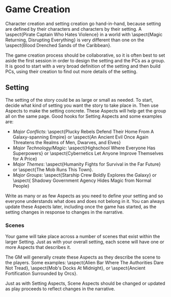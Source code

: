 # Game Creation

Character creation and setting creation go hand-in-hand, because setting are
defined by their characters and characters by their setting. A \aspect{Pirate Captain
Who Hates Violence} in a world with \aspect{Magic Returning, Disrupting
Everything} is very different than one on the \aspect{Blood Drenched Sands of the
Caribbean}.

The game creation process should be collaborative, so it is often best to set
aside the first session in order to design the setting and the PCs as a group.
It is good to start with a very broad definition of the setting and then build
PCs, using their creation to find out more details of the setting.

## Setting

The setting of the story could be as large or small as needed. To start,
decide what kind of setting you want the story to take place in. Then use
Aspects to make the setting concrete. These Aspects will help get the group
all on the same page. Good hooks for Setting Aspects and some examples are:

- _Major Conflicts_: \aspect{Plucky Rebels Defend Their Home From A
  Galaxy-spanning Empire} or \aspect{An Ancient Evil Once Again Threatens the
  Realms of Men, Dwarves, and Elves} 
- _Major Technology/Magic_: \aspect{Highschool Where Everyone Has
  Superpowers} or \aspect{Cybernetics Let Anyone Improve
  Themselves for A Price}
- _Major Themes_: \aspect{Humanity Fights for
  Survival in the Far Future} or \aspect{The Mob Runs This Town}.
- _Major Groups_: \aspect{Starship Crew Boldly Explores the Galaxy} or \aspect{
  Shadowy Government Agency Hides Magic from Normal People}

Write as many or as few Aspects as you need to define your setting and so
everyone understands what does and does not belong in it. You can always
update these Aspects later, including once the game has started, as the
setting changes in response to changes in the narrative.

### Scenes

Your game will take place across a number of scenes that exist within the
larger Setting. Just as with your overall setting, each scene will have one or
more Aspects that describes it.

The GM will generally create these Aspects as they describe the scene to
the players. Some examples: \aspect{Alien Bar Where The Authorities Dare Not
Tread}, \aspect{Mob's Docks At Midnight}, or \aspect{Ancient Fortification
Surrounded by Orcs}.

Just as with Setting Aspects, Scene Aspects should be changed or updated as
play proceeds to reflect changes in the narrative.

